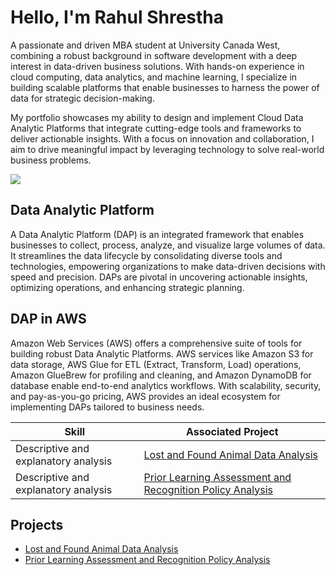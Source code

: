 # Hello, I'm Rahul Shrestha
A passionate and driven MBA student at University Canada West, combining a robust background in software development with a deep interest in data-driven business solutions. With hands-on experience in cloud computing, data analytics, and machine learning, I specialize in building scalable platforms that enable businesses to harness the power of data for strategic decision-making.

My portfolio showcases my ability to design and implement Cloud Data Analytic Platforms that integrate cutting-edge tools and frameworks to deliver actionable insights. With a focus on innovation and collaboration, I aim to drive meaningful impact by leveraging technology to solve real-world business problems.

<a href="https://www.linkedin.com/in/rahul-shrestha-26182b105/"><img src="https://img.shields.io/badge/-LinkedIn-0072b1?&style=for-the-badge&logo=linkedin&logoColor=white" /></a>

## Data Analytic Platform
A Data Analytic Platform (DAP) is an integrated framework that enables businesses to collect, process, analyze, and visualize large volumes of data. It streamlines the data lifecycle by consolidating diverse tools and technologies, empowering organizations to make data-driven decisions with speed and precision. DAPs are pivotal in uncovering actionable insights, optimizing operations, and enhancing strategic planning.

## DAP in AWS
Amazon Web Services (AWS) offers a comprehensive suite of tools for building robust Data Analytic Platforms. AWS services like Amazon S3 for data storage, AWS Glue for ETL (Extract, Transform, Load) operations, Amazon GlueBrew for profiling and cleaning, and Amazon DynamoDB for database enable end-to-end analytics workflows. With scalability, security, and pay-as-you-go pricing, AWS provides an ideal ecosystem for implementing DAPs tailored to business needs.


| Skill                                         | Associated Project         |
|-----------------------------------------------|----------------------------|
| Descriptive and explanatory analysis         | <a href="https://github.com/rahul0van/projects/tree/main">Lost and Found Animal Data Analysis</a>|
| Descriptive and explanatory analysis           | <a href="https://github.com/rahul0van/Prior-Learning-Assessment-and-Recognition-Policy-Analysis">Prior Learning Assessment and Recognition Policy Analysis</a>|


## Projects
- <a href="https://github.com/rahul0van/projects/tree/main">Lost and Found Animal Data Analysis</a>
- <a href="https://github.com/rahul0van/Prior-Learning-Assessment-and-Recognition-Policy-Analysis">Prior Learning Assessment and Recognition Policy Analysis</a>


















 




